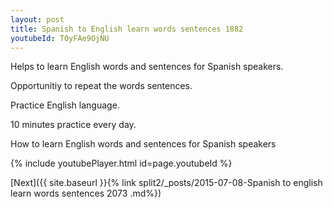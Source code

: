```yaml
---
layout: post
title: Spanish to English learn words sentences 1882 
youtubeId: T0yFAe9OjNU
---
```

 
 
Helps to learn English words and sentences for Spanish speakers.

Opportunitiy to repeat the words sentences. 

Practice English language. 
 
10 minutes practice every day. 
 
How to learn English words and sentences for Spanish speakers 
 
{% include youtubePlayer.html id=page.youtubeId %}
 
 
[Next]({{ site.baseurl }}{% link  split2/_posts/2015-07-08-Spanish to english learn words sentences 2073 .md%})
 
